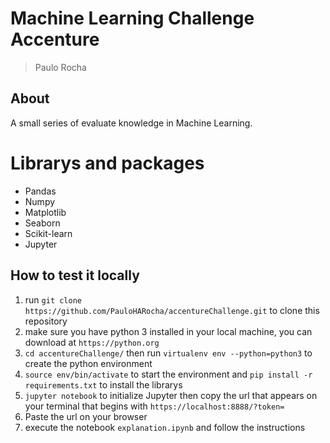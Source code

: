 # Machine Learning Challenge Accenture

> Paulo Rocha

## About

A small series of evaluate knowledge in Machine Learning.

# Librarys and packages

* Pandas
* Numpy
* Matplotlib
* Seaborn
* Scikit-learn
* Jupyter

## How to test it locally

1. run `git clone https://github.com/PauloHARocha/accentureChallenge.git` to clone this repository
2. make sure you have python 3 installed in your local machine, you can download at `https://python.org`
3. `cd accentureChallenge/` then run `virtualenv env --python=python3` to create the python environment
4. `source env/bin/activate` to start the environment and `pip install -r requirements.txt` to install the librarys
5. `jupyter notebook` to initialize Jupyter then copy the url that appears on your terminal that begins with `https://localhost:8888/?token=`
6. Paste the url on your browser
6. execute the notebook `explanation.ipynb` and follow the instructions 
